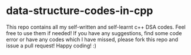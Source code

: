 # data-structure-codes-in-cpp
This repo contains all my self-written and self-learnt c++ DSA codes. Feel free to use them if needed!
If you have any suggestions, find some code error or have any codes which I have missed, please fork this repo and issue a pull request!
Happy coding! :)
